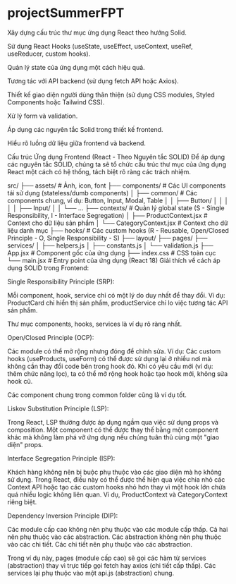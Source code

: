 # projectSummerFPT


Xây dựng cấu trúc thư mục ứng dụng React theo hướng Solid.

Sử dụng React Hooks (useState, useEffect, useContext, useRef, useReducer, custom hooks).

Quản lý state của ứng dụng một cách hiệu quả.

Tương tác với API backend (sử dụng fetch API hoặc Axios).

Thiết kế giao diện người dùng thân thiện (sử dụng CSS modules, Styled Components hoặc Tailwind CSS).

Xử lý form và validation.

Áp dụng các nguyên tắc Solid trong thiết kế frontend.

Hiểu rõ luồng dữ liệu giữa frontend và backend.

Cấu trúc Ứng dụng Frontend (React - Theo Nguyên tắc SOLID)
Để áp dụng các nguyên tắc SOLID, chúng ta sẽ tổ chức cấu trúc thư mục của ứng dụng React một cách có hệ thống, tách biệt rõ ràng các trách nhiệm.

src/
├── assets/                  # Ảnh, icon, font
├── components/              # Các UI components tái sử dụng (stateless/dumb components)
│   ├── common/              # Các components chung, ví dụ: Button, Input, Modal, Table
│   │   ├── Button/
│   │   │   
│   │   ├── Input/
│   │   └── ...
├── contexts/                # Quản lý global state (S - Single Responsibility, I - Interface Segregation)
│   ├── ProductContext.jsx   # Context cho dữ liệu sản phẩm
│   └── CategoryContext.jsx  # Context cho dữ liệu danh mục
├── hooks/                   # Các custom hooks (R - Reusable, Open/Closed Principle - O, Single Responsibility - S)
├── layout/
├── pages/
├── services/
│   ├── helpers.js
│   ├── constants.js
│   └── validation.js
├── App.jsx                  # Component gốc của ứng dụng
├── index.css                # CSS toàn cục
└── main.jsx                 # Entry point của ứng dụng (React 18)
Giải thích về cách áp dụng SOLID trong Frontend:

Single Responsibility Principle (SRP):

Mỗi component, hook, service chỉ có một lý do duy nhất để thay đổi. Ví dụ: ProductCard chỉ hiển thị sản phẩm, productService chỉ lo việc tương tác API sản phẩm.

Thư mục components, hooks, services là ví dụ rõ ràng nhất.

Open/Closed Principle (OCP):

Các module có thể mở rộng nhưng đóng để chỉnh sửa. Ví dụ: Các custom hooks (useProducts, useForm) có thể được sử dụng lại ở nhiều nơi mà không cần thay đổi code bên trong hook đó. Khi có yêu cầu mới (ví dụ: thêm chức năng lọc), ta có thể mở rộng hook hoặc tạo hook mới, không sửa hook cũ.

Các component chung trong common folder cũng là ví dụ tốt.

Liskov Substitution Principle (LSP):

Trong React, LSP thường được áp dụng ngầm qua việc sử dụng props và composition. Một component có thể được thay thế bằng một component khác mà không làm phá vỡ ứng dụng nếu chúng tuân thủ cùng một "giao diện" props.

Interface Segregation Principle (ISP):

Khách hàng không nên bị buộc phụ thuộc vào các giao diện mà họ không sử dụng. Trong React, điều này có thể được thể hiện qua việc chia nhỏ các Context API hoặc tạo các custom hooks nhỏ hơn thay vì một hook lớn chứa quá nhiều logic không liên quan. Ví dụ, ProductContext và CategoryContext riêng biệt.

Dependency Inversion Principle (DIP):

Các module cấp cao không nên phụ thuộc vào các module cấp thấp. Cả hai nên phụ thuộc vào các abstraction. Các abstraction không nên phụ thuộc vào các chi tiết. Các chi tiết nên phụ thuộc vào các abstraction.

Trong ví dụ này, pages (module cấp cao) sẽ gọi các hàm từ services (abstraction) thay vì trực tiếp gọi fetch hay axios (chi tiết cấp thấp). Các services lại phụ thuộc vào một api.js (abstraction) chung.
